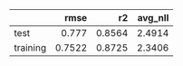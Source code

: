 |          |   rmse |     r2 |   avg_nll |
|:---------|-------:|-------:|----------:|
| test     | 0.777  | 0.8564 |    2.4914 |
| training | 0.7522 | 0.8725 |    2.3406 |